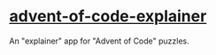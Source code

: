 # [advent-of-code-explainer](https://github.com/Skenvy/advent-of-code-explainer)
An "explainer" app for "Advent of Code" puzzles.
